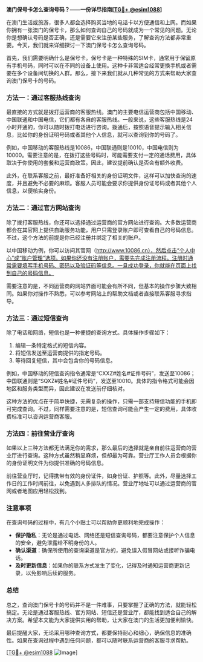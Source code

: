 **澳门保号卡怎么查询号码？——一份详尽指南[[TG💪+ @esim1088](https://t.me/s/esim1088)]**

在澳门生活或旅游，很多人都会选择购买当地的电话卡以方便通信和上网。而如果你拥有一张澳门的保号卡，那么如何查询自己的号码就成为一个常见的问题。无论你是想确认号码是否正确，还是需要它来注册某些服务，了解查询方法都非常重要。今天，我们就来详细探讨一下澳门保号卡怎么查询号码。

首先，我们需要明确什么是保号卡。保号卡是一种特殊的SIM卡，通常用于保留原有手机号码，同时可以在不同的设备上使用。这种卡非常适合经常更换手机或者需要在多个设备间切换的人群。那么，接下来我们就从几种常见的方式来帮助大家查询澳门保号卡的号码。

### 方法一：通过客服热线查询

最直接的方式就是拨打运营商的客服热线。澳门的主要电信运营商包括中国移动、中国联通和中国电信，它们都有各自的客服热线。一般来说，这些客服热线是24小时开通的，你可以随时拨打电话进行咨询。拨通后，按照语音提示输入相关信息，比如你的身份证明号码或者其他个人信息，就可以查询到你的号码了。

例如，中国移动的客服热线是10086，中国联通则是10010，中国电信则为10000。需要注意的是，在拨打这些号码时，可能需要支付一定的通话费用，具体取决于你使用的套餐和运营商政策。因此，建议提前确认是否会有额外收费。

此外，在联系客服之前，最好准备好相关的身份证明文件，这样可以加快查询的速度，并且避免不必要的麻烦。客服人员可能会要求你提供身份证号码或者其他个人信息，以便核实身份。

### 方法二：通过官方网站查询

除了拨打客服热线，你还可以选择通过运营商的官方网站进行查询。大多数运营商都会在其官网上提供自助服务功能，用户只需登录账户即可查看自己的号码信息。不过，这个方法的前提是你已经注册并绑定了相关的账户。

以中国移动为例，你可以访问其官网（http://www.10086.cn），然后点击“个人中心”或“账户管理”选项。如果你还没有注册账户，需要先完成注册流程。注册时通常需要填写手机号码、密码以及验证码等信息。一旦成功登录，你就能在页面上找到自己的号码信息。

需要注意的是，不同运营商的网站界面可能会有所不同，但基本的操作步骤大致相同。如果你对操作不熟悉，可以参考网站上的帮助文档或者直接联系客服寻求指导。

### 方法三：通过短信查询

除了电话和网络，短信也是一种便捷的查询方式。具体操作步骤如下：

1. 编辑一条特定格式的短信内容。
2. 将短信发送至运营商提供的指定号码。
3. 等待回复短信，其中会包含你的号码信息。

例如，中国移动的短信查询指令通常是“CXXZ#姓名#证件号码”，发送至10086；中国联通则是“SQXZ#姓名#证件号码”，发送至10010。具体的指令格式可能会因地区和服务类型而异，因此建议在发送前仔细核对。

这种方法的优点在于简单快捷，无需复杂的操作，只需一部支持短信功能的手机即可完成查询。不过，同样需要注意的是，短信查询可能会产生一定的费用，具体收费标准可以咨询运营商客服。

### 方法四：前往营业厅查询

如果以上三种方法都无法满足你的需求，那么最后的选择就是亲自前往运营商的营业厅进行查询。这种方式虽然稍显麻烦，但却最为可靠。营业厅工作人员会根据你的身份证明文件为你提供准确的号码信息。

前往营业厅时，记得携带有效的身份证件，如身份证、护照等。此外，尽量选择工作日的工作时间前往，以免遇到人多排队的情况。营业厅地址可以通过运营商的官网或者地图应用轻松找到。

### 注意事项

在查询号码的过程中，有几个小贴士可以帮助你更顺利地完成操作：

- **保护隐私**：无论是通过电话、网络还是短信查询号码，都要注意保护个人信息的安全，避免泄露给不明身份的人。
- **确认渠道**：确保所使用的查询渠道是官方的，避免误入假冒网站或接听诈骗电话。
- **及时更新信息**：如果你的联系方式发生了变化，记得及时通知运营商更新记录，以免影响后续的服务。

### 总结

总之，查询澳门保号卡的号码并不是一件难事，只要掌握了正确的方法，就能轻松搞定。无论是通过客服热线、官方网站、短信还是营业厅，都能找到适合自己的解决方案。希望本文能为大家提供实用的帮助，让大家在澳门的生活更加便利愉快。

最后提醒大家，无论采用哪种查询方式，都要保持耐心和细心，确保信息的准确性。如果在查询过程中遇到任何问题，都可以随时联系运营商的客服寻求帮助。

[[TG💪+ @esim1088](https://t.me/s/esim1088) ![Image](https://i.postimg.cc/4NQfJmqS/Snipaste-2025-05-13-00-14-12.png)]